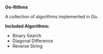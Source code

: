 **Go-Rithms**

A collection of algorithms implemented in Go.

**Included Algorithms:**

 - Binary Search  
 - Diagonal Difference  
 - Reverse String
